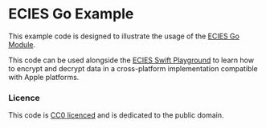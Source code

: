 # ECIES Go Example

This example code is designed to illustrate the usage of the [ECIES Go Module](https://github.com/jedda/ecies).

This code can be used alongside the [ECIES Swift Playground](https://github.com/jedda/ecies-swift-playground) to learn how to encrypt and decrypt data in a cross-platform implementation compatible with Apple platforms.

### Licence

This code is [CC0 licenced](https://creativecommons.org/publicdomain/zero/1.0/) and is dedicated to the public domain.
